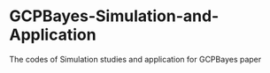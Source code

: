 # GCPBayes-Simulation-and-Application
The codes of Simulation studies and application for GCPBayes paper
